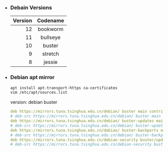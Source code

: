 -   ### Debain Versions

    | Version | Codename |
    | ------: | :------: |
    |      12 | bookworm |
    |      11 | bullseye |
    |      10 |  buster  |
    |       9 | stretch  |
    |       8 |  jessie  |

-   ### Debian apt mirror

    ```bash
    apt install apt-transport-https ca-certificates
    vim /etc/apt/sources.list
    ```

    version: debian buster

    ```yaml
    deb https://mirrors.tuna.tsinghua.edu.cn/debian/ buster main contrib non-free
    # deb-src https://mirrors.tuna.tsinghua.edu.cn/debian/ buster main contrib non-free
    deb https://mirrors.tuna.tsinghua.edu.cn/debian/ buster-updates main contrib non-free
    # deb-src https://mirrors.tuna.tsinghua.edu.cn/debian/ buster-updates main contrib non-free
    deb https://mirrors.tuna.tsinghua.edu.cn/debian/ buster-backports main contrib non-free
    # deb-src https://mirrors.tuna.tsinghua.edu.cn/debian/ buster-backports main contrib non-free
    deb https://mirrors.tuna.tsinghua.edu.cn/debian-security buster/updates main contrib non-free
    # deb-src https://mirrors.tuna.tsinghua.edu.cn/debian-security buster/updates main contrib non-free
    ```
